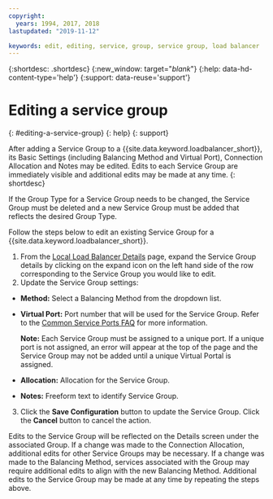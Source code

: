 ```yaml
---
copyright:
  years: 1994, 2017, 2018
lastupdated: "2019-11-12"

keywords: edit, editing, service, group, service group, load balancer
---
```


{:shortdesc: .shortdesc}
{:new_window: target="_blank_"}
{:help: data-hd-content-type='help'}
{:support: data-reuse='support'}

# Editing a service group
{: #editing-a-service-group}
{: help}
{: support}

After adding a Service Group to a {{site.data.keyword.loadbalancer_short}}, its Basic Settings (including Balancing Method and Virtual Port), Connection Allocation and Notes may be edited. Edits to each Service Group are immediately visible and additional edits may be made at any time.
{: shortdesc}

If the Group Type for a Service Group needs to be changed, the Service Group must be deleted and a new Service Group must be added that reflects the desired Group Type.

Follow the steps below to edit an existing Service Group for a {{site.data.keyword.loadbalancer_short}}.

1. From the [Local Load Balancer Details](/docs/local-load-balancer?topic=local-load-balancer-viewing-local-load-balancer-details#viewing-local-load-balancer-details) page, expand the Service Group details by clicking on the expand icon on the left hand side of the row corresponding to the Service Group you would like to edit.
2. Update the Service Group settings:
  - **Method:** Select a Balancing Method from the dropdown list.
  - **Virtual Port:** Port number that will be used for the Service Group. Refer to the [Common Service Ports FAQ](/docs/local-load-balancer?topic=local-load-balancer-faqs-for-local-load-balancer#what-services-can-be-load-balanced-) for more information.

  	**Note:** Each Service Group must be assigned to a unique port. If a unique port is not assigned, an error will appear at the top of the page and the Service Group may not be added until a unique Virtual Portal is assigned.
  - **Allocation:**  Allocation for the Service Group.
  - **Notes:** Freeform text to identify Service Group.
3. Click the **Save Configuration** button to update the Service Group. Click the **Cancel** button to cancel the action.

Edits to the Service Group will be reflected on the Details screen under the associated Group. If a change was made to the Connection Allocation, additional edits for other Service Groups may be necessary. If a change was made to the Balancing Method, services associated with the Group may require additional edits to align with the new Balancing Method. Additional edits to the Service Group may be made at any time by repeating the steps above.
